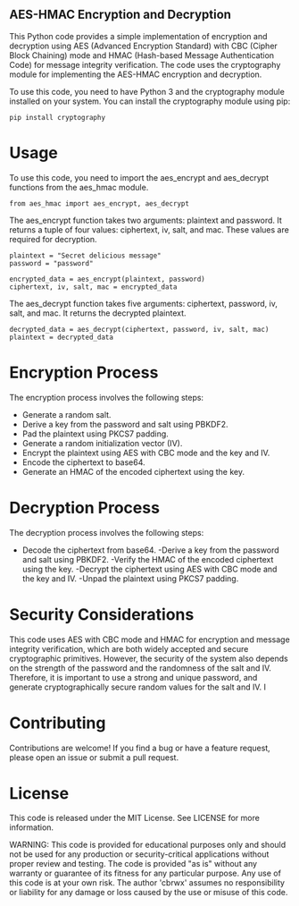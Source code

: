 ## AES-HMAC Encryption and Decryption

This Python code provides a simple implementation of encryption and decryption using AES (Advanced Encryption Standard) with CBC (Cipher Block Chaining) mode and HMAC (Hash-based Message Authentication Code) for message integrity verification. The code uses the cryptography module for implementing the AES-HMAC encryption and decryption.

To use this code, you need to have Python 3 and the cryptography module installed on your system. You can install the cryptography module using pip:

```
pip install cryptography
```
# Usage
To use this code, you need to import the aes_encrypt and aes_decrypt functions from the aes_hmac module.

```
from aes_hmac import aes_encrypt, aes_decrypt
```
The aes_encrypt function takes two arguments: plaintext and password. It returns a tuple of four values: ciphertext, iv, salt, and mac. These values are required for decryption.

```
plaintext = "Secret delicious message"
password = "password"

encrypted_data = aes_encrypt(plaintext, password)
ciphertext, iv, salt, mac = encrypted_data
```
The aes_decrypt function takes five arguments: ciphertext, password, iv, salt, and mac. It returns the decrypted plaintext.

```
decrypted_data = aes_decrypt(ciphertext, password, iv, salt, mac)
plaintext = decrypted_data
```
# Encryption Process
The encryption process involves the following steps:

- Generate a random salt.
- Derive a key from the password and salt using PBKDF2.
- Pad the plaintext using PKCS7 padding.
- Generate a random initialization vector (IV).
- Encrypt the plaintext using AES with CBC mode and the key and IV.
- Encode the ciphertext to base64.
- Generate an HMAC of the encoded ciphertext using the key.

# Decryption Process

The decryption process involves the following steps:

- Decode the ciphertext from base64.
-Derive a key from the password and salt using PBKDF2.
-Verify the HMAC of the encoded ciphertext using the key.
-Decrypt the ciphertext using AES with CBC mode and the key and IV.
-Unpad the plaintext using PKCS7 padding.

# Security Considerations

This code uses AES with CBC mode and HMAC for encryption and message integrity verification, which are both widely accepted and secure cryptographic primitives. However, the security of the system also depends on the strength of the password and the randomness of the salt and IV. Therefore, it is important to use a strong and unique password, and generate cryptographically secure random values for the salt and IV. I 

# Contributing
Contributions are welcome! If you find a bug or have a feature request, please open an issue or submit a pull request.

# License
This code is released under the MIT License. See LICENSE for more information.

WARNING: This code is provided for educational purposes only and should not be used for any production or security-critical applications without proper review and testing. The code is provided "as is" without any warranty or guarantee of its fitness for any particular purpose. Any use of this code is at your own risk. The author 'cbrwx' assumes no responsibility or liability for any damage or loss caused by the use or misuse of this code.
